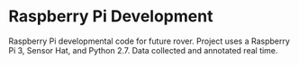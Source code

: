 # Raspberry Pi Development
Raspberry Pi developmental code for future rover. Project uses a Raspberry Pi 3, Sensor Hat, and Python 2.7. Data collected and annotated real time.


